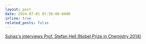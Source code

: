 ```yaml
---
layout: post
date: 2024-07-01 07:59:00-0400
inline: true
related_posts: false
---
```


[Suhas's interviews Prof. Stefan Hell (Nobel Prize in Chemistry 2014)](https://www.youtube.com/watch?v=U5bjdvIFsMo)